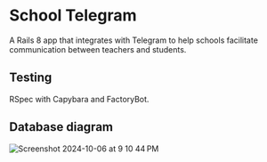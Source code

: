# School Telegram

A Rails 8 app that integrates with Telegram to help schools facilitate communication between teachers and students.

## Testing

RSpec with Capybara and FactoryBot.

## Database diagram

![Screenshot 2024-10-06 at 9 10 44 PM](https://github.com/user-attachments/assets/6d843e72-410f-46f3-b7ab-ee962a6f1767)
